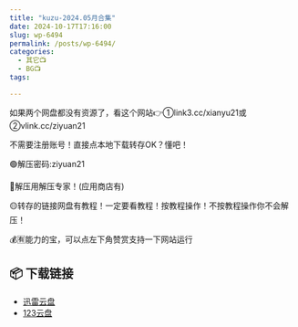 ```yaml
---
title: "kuzu-2024.05月合集"
date: 2024-10-17T17:16:00
slug: wp-6494
permalink: /posts/wp-6494/
categories:
  - 其它📺
  - BG📺
tags:

---
```


如果两个网盘都没有资源了，看这个网站👉①link3.cc/xianyu21或②vlink.cc/ziyuan21

不需要注册账号！直接点本地下载转存OK？懂吧！

🟢解压密码:ziyuan21

🔵解压用解压专家！(应用商店有)

🟡转存的链接网盘有教程！一定要看教程！按教程操作！不按教程操作你不会解压！

💰🈶能力的宝，可以点左下角赞赏支持一下网站运行

## 📦 下载链接
- [迅雷云盘](https://blziyuan21.com/pay-download/6494?key=79cb9c6015&down_id=0)
- [123云盘](https://blziyuan21.com/pay-download/6494?key=79cb9c6015&down_id=1)

